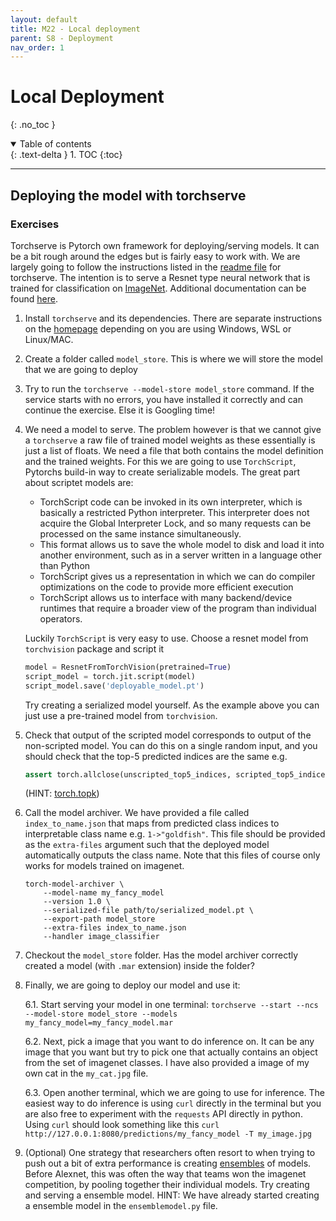 ```yaml
---
layout: default
title: M22 - Local deployment
parent: S8 - Deployment
nav_order: 1
---
```


# Local Deployment
{: .no_toc }

<details open markdown="block">
  <summary>
    Table of contents
  </summary>
  {: .text-delta }
1. TOC
{:toc}
</details>

---

## Deploying the model with torchserve


### Exercises

Torchserve is Pytorch own framework for deploying/serving models. It can be a bit rough around the edges but
is fairly easy to work with. We are largely going to follow the instructions listed in the 
[readme file](https://github.com/pytorch/serve/blob/master/README.md#serve-a-model) for torchserve. The intention
is to serve a Resnet type neural network that is trained for classification on [ImageNet](https://www.image-net.org/).
Additional documentation can be found [here](https://pytorch.org/serve/).

1. Install `torchserve` and its dependencies. There are separate instructions on the
   [homepage](https://github.com/pytorch/serve) depending on you are using Windows, WSL or Linux/MAC.
   
2. Create a folder called `model_store`. This is where we will store the model that we are going to deploy

3. Try to run the `torchserve --model-store model_store` command. If the service starts with no errors, you
   have installed it correctly and can continue the exercise. Else it is Googling time!

2. We need a model to serve. The problem however is that we cannot give a `torchserve` a raw file of trained
   model weights as these essentially is just a list of floats. We need a file that both contains the model
   definition and the trained weights. For this we are going to use `TorchScript`, Pytorchs build-in way
   to create serializable models. The great part about scriptet models are:
   
   * TorchScript code can be invoked in its own interpreter, which is basically a restricted Python interpreter. 
     This interpreter does not acquire the Global Interpreter Lock, and so many requests can be processed on the 
     same instance simultaneously.
   * This format allows us to save the whole model to disk and load it into another environment, such as in a 
     server written in a language other than Python
   * TorchScript gives us a representation in which we can do compiler optimizations on the code to provide 
     more efficient execution
   * TorchScript allows us to interface with many backend/device runtimes that require a broader view of the 
     program than individual operators.

   Luckily `TorchScript` is very easy to use. Choose a resnet model from `torchvision` package and script it
   
   ```python
   model = ResnetFromTorchVision(pretrained=True)
   script_model = torch.jit.script(model)
   script_model.save('deployable_model.pt')
   ```
   Try creating a serialized model yourself. As the example above you can just use a pre-trained model
   from `torchvision`.

3. Check that output of the scripted model corresponds to output of the non-scripted model. You can do this on
   a single random input, and you should check that the top-5 predicted indices are the same e.g.
   ```python
   assert torch.allclose(unscripted_top5_indices, scripted_top5_indices)
   ```
   (HINT: [torch.topk](https://pytorch.org/docs/stable/generated/torch.topk.html))

4. Call the model archiver. We have provided a file called `index_to_name.json` that maps from predicted class
   indices to interpretable class name e.g. `1->"goldfish"`. This file should be provided as the `extra-files` 
   argument such that the deployed model automatically outputs the class name. Note that this files of course
   only works for models trained on imagenet.
   ```
   torch-model-archiver \
       --model-name my_fancy_model 
       --version 1.0 \
       --serialized-file path/to/serialized_model.pt \
       --export-path model_store 
       --extra-files index_to_name.json 
       --handler image_classifier
   ```

5. Checkout the `model_store` folder. Has the model archiver correctly created a model (with `.mar` extension)
   inside the folder?

6. Finally, we are going to deploy our model and use it:

   6.1. Start serving your model in one terminal:
        ```
        torchserve --start --ncs --model-store model_store --models my_fancy_model=my_fancy_model.mar
        ```
       
   6.2. Next, pick a image that you want to do inference on. It can be any image that you want but try to pick
        one that actually contains an object from the set of imagenet classes. I have also provided a image of
        my own cat in the `my_cat.jpg` file.
       
   6.3. Open another terminal, which we are going to use for inference. The easiest way to do inference is using
        `curl` directly in the terminal but you are also free to experiment with the `requests` API directly in
        python. Using `curl` should look something like this
        ```
        curl http://127.0.0.1:8080/predictions/my_fancy_model -T my_image.jpg
        ```

7. (Optional) One strategy that researchers often resort to when trying to push out a bit of extra performance
   is creating [ensembles](https://en.wikipedia.org/wiki/Ensemble_learning) of models. Before Alexnet, this was often the
   way that teams won the imagenet competition, by pooling together their individual models. Try creating and serving
   a ensemble model. HINT: We have already started creating a ensemble model in the `ensemblemodel.py` file.

